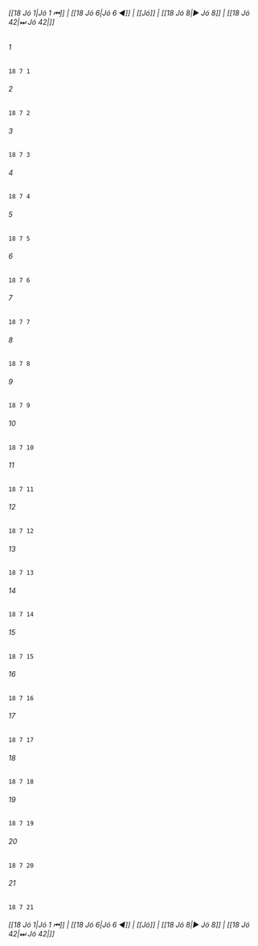 
###### [[18 Jó 1|Jó 1 ⏮]] | [[18 Jó 6|Jó 6 ◀]] | [[Jó]] | [[18 Jó 8|▶ Jó 8]] | [[18 Jó 42|⏭ Jó 42|]]

###### 1
``` verse
18 7 1 
```
###### 2
``` verse
18 7 2 
```
###### 3
``` verse
18 7 3 
```
###### 4
``` verse
18 7 4 
```
###### 5
``` verse
18 7 5 
```
###### 6
``` verse
18 7 6 
```
###### 7
``` verse
18 7 7 
```
###### 8
``` verse
18 7 8 
```
###### 9
``` verse
18 7 9 
```
###### 10
``` verse
18 7 10 
```
###### 11
``` verse
18 7 11 
```
###### 12
``` verse
18 7 12 
```
###### 13
``` verse
18 7 13 
```
###### 14
``` verse
18 7 14 
```
###### 15
``` verse
18 7 15 
```
###### 16
``` verse
18 7 16 
```
###### 17
``` verse
18 7 17 
```
###### 18
``` verse
18 7 18 
```
###### 19
``` verse
18 7 19 
```
###### 20
``` verse
18 7 20 
```
###### 21
``` verse
18 7 21 
```

###### [[18 Jó 1|Jó 1 ⏮]] | [[18 Jó 6|Jó 6 ◀]] | [[Jó]] | [[18 Jó 8|▶ Jó 8]] | [[18 Jó 42|⏭ Jó 42|]]

